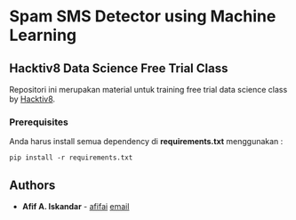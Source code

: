 # Spam SMS Detector using Machine Learning
## Hacktiv8 Data Science Free Trial Class

Repositori ini merupakan material untuk training free trial data science class by [Hacktiv8](http://hacktiv8.com).

### Prerequisites

Anda harus install semua dependency di  **requirements.txt** menggunakan :

```
pip install -r requirements.txt
```

## Authors

* **Afif A. Iskandar** - [afifai](https://github.com/afifai) [email](mailto:aiskandar@hacktiv8.com)
